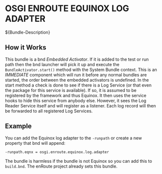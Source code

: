 # OSGI ENROUTE EQUINOX LOG ADAPTER

${Bundle-Description}

## How it Works

This bundle is a bnd _Embedded Activator_. If it is added to the test or run path then the bnd launcher will pick it up and execute the `BundleActivator.start()` method with the System Bundle context. This is an _IMMEDIATE_ component which will run it before any normal bundles are started, the order between the embedded activators is undefined. In the start method a check is done to see if there is a Log Service (or that even the package for this service is available). If so, it is assumed to be registered by the framework and thus Equinox. It then uses the service hooks to hide this service from anybody else. However, it sees the Log Reader Service itself and will register as a listener. Each log record will then be forwarded to all registered Log Services.

## Example

You can add the Equinox log adapter to the `-runpath` or create a new property that bnd will append:

	-runpath.eqnx = osgi.enroute.equinox.log.adapter

The bundle is harmless if the bundle is not Equinox so you can add this to `build.bnd`. The enRoute project already sets this bundle.